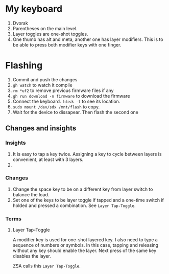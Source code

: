 # My keyboard


1. Dvorak
2. Parentheses on the main level.  
3. Layer toggles are one-shot toggles.
4. One thumb has alt and meta, another one has layer modifiers. This is to be
   able to press both modifier keys with one finger.

# Flashing

1. Commit and push the changes
2. `gh watch` to watch it compile
3. `rm *uf2` to remove previous firmware files if any
4. `gh run download -n firmware` to download the firmware
5. Connect the keyboard. `fdisk -l` to see its location.
5. `sudo mount /dev/sdx /mnt/flash` to copy.
6. Wait for the device to dissapear. Then flash the second one


## Changes and insights

### Insights

1. It is easy to tap a key twice. Assigning a key to cycle between layers is
   convenient, at least with 3 layers.
2. 


### Changes

1. Change the space key to be on a different key from layer switch to balance
   the load.
2. Set one of the keys to be layer toggle if tapped and a one-time
   switch if holded and pressed a combination. See `Layer Tap-Toggle`.

### Terms


1. Layer Tap-Toggle

   A modifier key is used for one-shot layered key. I also need to type a
   sequence of numbers or symbols. In this case, tapping and releasing without
   any key should enable the layer. Next press of the same key disables the
   layer.

   ZSA calls this `Layer Tap-Toggle`.

